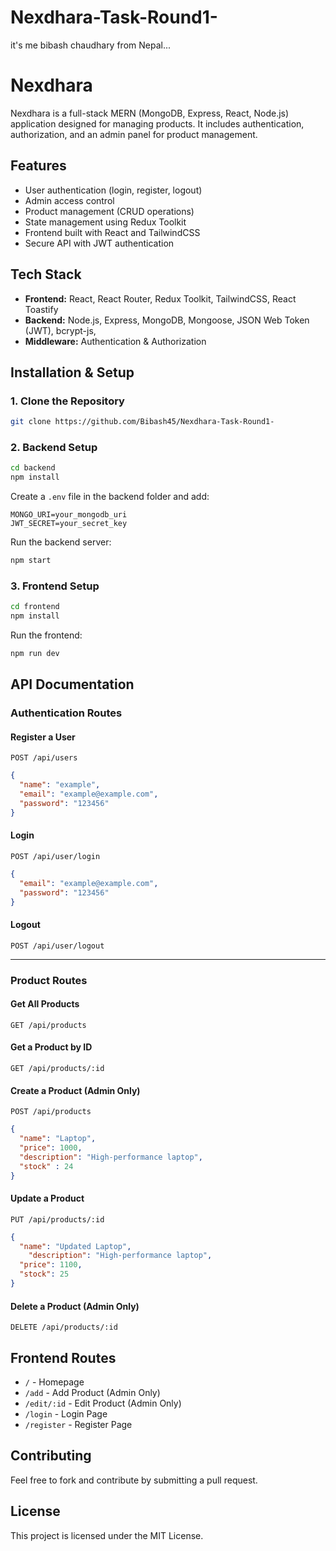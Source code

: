 # Nexdhara-Task-Round1-
it's me bibash chaudhary from Nepal...


# Nexdhara

Nexdhara is a full-stack MERN (MongoDB, Express, React, Node.js) application designed for managing products. It includes authentication, authorization, and an admin panel for product management.

## Features
- User authentication (login, register, logout)
- Admin access control
- Product management (CRUD operations)
- State management using Redux Toolkit
- Frontend built with React and TailwindCSS
- Secure API with JWT authentication

## Tech Stack
- **Frontend:** React, React Router, Redux Toolkit,  TailwindCSS, React Toastify
- **Backend:** Node.js, Express, MongoDB, Mongoose, JSON Web Token (JWT), bcrypt-js,
- **Middleware:** Authentication & Authorization

## Installation & Setup

### 1. Clone the Repository
```sh
git clone https://github.com/Bibash45/Nexdhara-Task-Round1-
```

### 2. Backend Setup
```sh
cd backend
npm install
```

Create a `.env` file in the backend folder and add:
```
MONGO_URI=your_mongodb_uri
JWT_SECRET=your_secret_key
```

Run the backend server:
```sh
npm start
```

### 3. Frontend Setup
```sh
cd frontend
npm install
```

Run the frontend:
```sh
npm run dev
```

## API Documentation
### **Authentication Routes**
#### **Register a User**
`POST /api/users`
```json
{
  "name": "example",
  "email": "example@example.com",
  "password": "123456"
}
```

#### **Login**
`POST /api/user/login`
```json
{
  "email": "example@example.com",
  "password": "123456"
}
```

#### **Logout**
`POST /api/user/logout`

---
### **Product Routes**
#### **Get All Products**
`GET /api/products`

#### **Get a Product by ID**
`GET /api/products/:id`

#### **Create a Product (Admin Only)**
`POST /api/products`
```json
{
  "name": "Laptop",
  "price": 1000,
  "description": "High-performance laptop",
  "stock" : 24
}
```

#### **Update a Product**
`PUT /api/products/:id`
```json
{
  "name": "Updated Laptop",
    "description": "High-performance laptop",
  "price": 1100,
  "stock": 25
}
```

#### **Delete a Product (Admin Only)**
`DELETE /api/products/:id`

## Frontend Routes
- `/` - Homepage
- `/add` - Add Product (Admin Only)
- `/edit/:id` - Edit Product (Admin Only)
- `/login` - Login Page
- `/register` - Register Page

## Contributing
Feel free to fork and contribute by submitting a pull request.

## License
This project is licensed under the MIT License.


